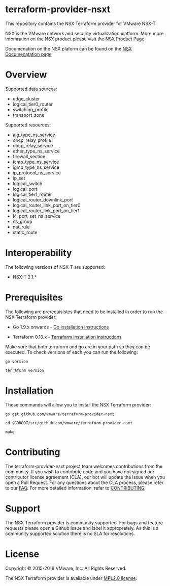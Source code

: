 

# terraform-provider-nsxt
This repository contains the NSX Terraform provider for VMware NSX-T.

NSX is the VMware network and security virtualization platform. More more infomration on the NSX product please visit the [NSX Product Page](https://www.vmware.com/products/nsx.html)

Documenation on the NSX plaform can be found on the [NSX Documenatation page](https://docs.vmware.com/en/VMware-NSX-T/index.html)

# Overview

Supported data sources:

* edge_cluster
* logical_tier0_router
* switching_profile
* transport_zone

Supported resources:

* alg_type_ns_service
* dhcp_relay_profile
* dhcp_relay_service
* ether_type_ns_service
* firewall_section
* icmp_type_ns_service
* igmp_type_ns_service
* ip_protocol_ns_service
* ip_set
* logical_switch
* logical_port
* logical_tier1_router
* logical_router_downlink_port
* logical_router_link_port_on_tier0
* logical_router_link_port_on_tier1
* l4_port_set_ns_service
* ns_group
* nat_rule
* static_route

# Interoperability

The following versions of NSX-T are supported:

- NSX-T 2.1.*

# Prerequisites

The following are prerequisistes that need to be installed in order to run the NSX Terraform provider:

- Go 1.9.x onwards - [Go installation instructions](https://golang.org/doc/install)

- Terraform 0.10.x - [Terraform installation instructions](https://www.terraform.io/intro/getting-started/install.html)

Make sure that both terraform and go are in your path so they can be executed. To check versions of each you can run the following:

    go version

    terraform version  

# Installation

These commands will allow you to install the NSX Terraform provider:

    go get github.com/vmware/terraform-provider-nsxt

    cd $GOROOT/src/github.com/vmware/terraform-provider-nsxt

    make

# Contributing

The terraform-provider-nsxt project team welcomes contributions from the community. If you wish to contribute code and you have not signed our contributor license agreement (CLA), our bot will update the issue when you open a Pull Request. For any questions about the CLA process, please refer to our [FAQ](https://cla.vmware.com/faq). For more detailed information, refer to [CONTRIBUTING](https://github.com/vmware/terraform-provider-nsxt/blob/master/CONTRIBUTING.md).

# Support

The NSX Terraform provider is community supported. For bugs and feature requests please open a Github Issue and label it approprately. As this is a community supported solution there is no SLA for resolutions.
 
# License

Copyright © 2015-2018 VMware, Inc. All Rights Reserved.

The NSX Terraform provider is available under [MPL2.0 license](https://github.com/vmware/terraform-provider-nsxt/blob/master/LICENSE.txt).
